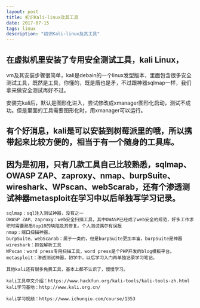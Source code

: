 ```yaml
---
layout: post
title: 初识Kali-linux及其工具
date: 2017-07-15
tags: linux 
description: "初识Kali-linux及其工具"
---
```


## 在虚拟机里安装了专用安全测试工具，kali Linux，

vm及其安装步骤很简单，kali是debain的一个linux发型版本，里面包含很多安全测试工具，既然是工具，你懂的，既是盾也是矛，不过跟神器sqlmap一样，我们拿来做安全测试再好不过。

安装完kali后，默认是图形化进入，尝试修改成xmanager图形化启动，测试不成功。但是里面的工具需要图形化时，用xmanager可以运行。

## 有个好消息，kali是可以安装到树莓派里的哦，所以携带起来比较方便的，相当于有一个随身的工具库。

## 因为是初用，只有几款工具自己比较熟悉，sqlmap、OWASP ZAP、zaproxy、nmap、burpSuite、wireshark、WPscan、webScarab，还有个渗透测试神器metasploit在学习中以后单独写学习记录。
```
sqlmap：sql注入测试神器，没有之一
OWASP ZAP、zaproxy：web安全扫描工具，其中OWASP已经成了web安全的规范，好多工作求职时需要熟悉top10的缺陷及其修复。个人测试偶尔有误报
nmap：端口扫描神器，
burpSuite、webScarab：属于一类的，但是burpSuite更加丰富，burpSuite是神器
wireshark：抓包解析工具
WPscan：word press专用扫描工具，word press是个PHP开发的blog模板平台。
metasploit：渗透测试神器，初学中，以后学习入门再单独记录学习笔记。

其他kali还有很多免费工具，基本上都不认识了，慢慢学习。

kali工具中文介绍：https://www.hackfun.org/kali-tools/kali-tools-zh.html
kali学习基地：http://www.kali.org.cn/

kali学习视频：https://www.ichunqiu.com/course/1353
```